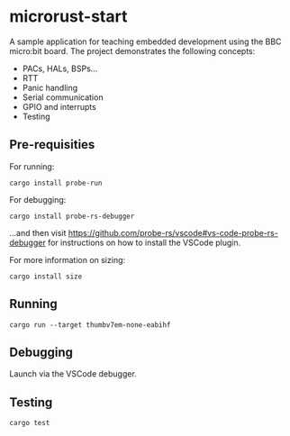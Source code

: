 # microrust-start

A sample application for teaching embedded development using the BBC micro:bit board. The project demonstrates the
following concepts:

* PACs, HALs, BSPs...
* RTT
* Panic handling
* Serial communication
* GPIO and interrupts
* Testing

## Pre-requisities

For running:

```
cargo install probe-run
```

For debugging:

```
cargo install probe-rs-debugger
```

...and then visit https://github.com/probe-rs/vscode#vs-code-probe-rs-debugger for instructions on 
how to install the VSCode plugin.

For more information on sizing:

```
cargo install size
```

## Running

```
cargo run --target thumbv7em-none-eabihf
```

## Debugging

Launch via the VSCode debugger.

## Testing

```
cargo test
```